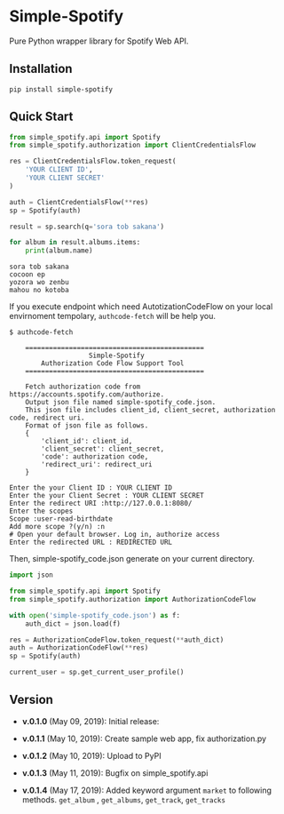 # Simple-Spotify

Pure Python wrapper library for Spotify Web API.


## Installation

```
pip install simple-spotify
```

## Quick Start

```python
from simple_spotify.api import Spotify
from simple_spotify.authorization import ClientCredentialsFlow

res = ClientCredentialsFlow.token_request(
    'YOUR CLIENT ID',
    'YOUR CLIENT SECRET'
)

auth = ClientCredentialsFlow(**res)
sp = Spotify(auth)

result = sp.search(q='sora tob sakana')

for album in result.albums.items:
    print(album.name)
```

```
sora tob sakana
cocoon ep
yozora wo zenbu
mahou no kotoba
```

If you execute endpoint which need AutotizationCodeFlow on your local envirnoment tempolary, 
`authcode-fetch` will be help you.

```
$ authcode-fetch

    =============================================
                    Simple-Spotify
        Authorization Code Flow Support Tool
    =============================================

    Fetch authorization code from https://accounts.spotify.com/authorize.
    Output json file named simple-spotify_code.json.
    This json file includes client_id, client_secret, authorization code, redirect uri.
    Format of json file as follows.
    {
        'client_id': client_id,
        'client_secret': client_secret,
        'code': authorization code,
        'redirect_uri': redirect_uri
    }

Enter the your Client ID : YOUR CLIENT ID
Enter the your Client Secret : YOUR CLIENT SECRET
Enter the redirect URI :http://127.0.0.1:8080/
Enter the scopes
Scope :user-read-birthdate
Add more scope ?(y/n) :n
# Open your default browser. Log in, authorize access
Enter the redirected URL : REDIRECTED URL
```

Then, simple-spotify_code.json generate on your current directory.

```python
import json

from simple_spotify.api import Spotify
from simple_spotify.authorization import AuthorizationCodeFlow

with open('simple-spotify_code.json') as f:
    auth_dict = json.load(f)

res = AuthorizationCodeFlow.token_request(**auth_dict)
auth = AuthorizationCodeFlow(**res)
sp = Spotify(auth)

current_user = sp.get_current_user_profile()

```

## Version

-  **v.0.1.0** (May 09, 2019): Initial release: 

-  **v.0.1.1** (May 10, 2019): Create sample web app, fix authorization.py

-  **v.0.1.2** (May 10, 2019): Upload to PyPI

-  **v.0.1.3** (May 11, 2019): Bugfix on simple_spotify.api

-  **v.0.1.4** (May 17, 2019): Added keyword argument `market` to following methods. `get_album` , `get_albums`, `get_track`, `get_tracks`
